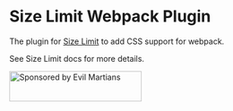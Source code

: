 # Size Limit Webpack Plugin

The plugin for [Size Limit] to add CSS support for webpack.

See Size Limit docs for more details.

[Size Limit]: https://github.com/ai/size-limit/

<a href="https://evilmartians.com/?utm_source=size-limit">
  <img src="https://evilmartians.com/badges/sponsored-by-evil-martians.svg"
       alt="Sponsored by Evil Martians" width="236" height="54">
</a>
